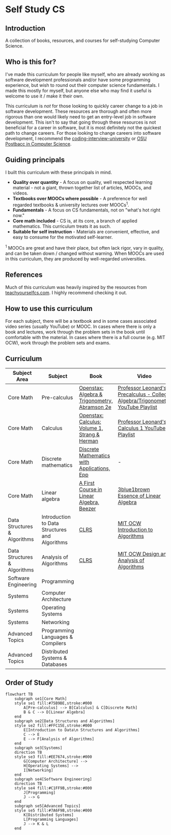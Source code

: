 # Self Study CS

## Introduction

A collection of books, resources, and courses for self-studying Computer Science.

## Who is this for?

I've made this curriculum for people like myself, who are already working as software development professionals and/or have some programming experience, but wish to round out their computer science fundamentals. I made this mostly for myself, but anyone else who may find it useful is welcome to use it / make it their own.

This curriculum is *not* for those looking to quickly career change to a job in software development. These resources are thorough and often more rigorous than one would likely need to get an entry-level job in software development. This isn't to say that going through these resources is not beneficial for a career in software, but it is most definitely not the quickest path to change careers. For those looking to change careers into software development, I recommend the [coding-interview-university](https://github.com/jwasham/coding-interview-university) or [OSU Postbacc in Computer Science](https://eecs.oregonstate.edu/academic/online-cs-postbacc).

## Guiding principals

I built this curriculum with these principals in mind.

+ **Quality over quantity** - A focus on quality, well respected learning material - not a giant, thrown together list of articles, MOOCs, and videos.
+ **Textbooks over MOOCs where possible** - A preference for well regarded textbooks & university lectures over MOOCs<sup>1</sup>.
+ **Fundamentals** - A focus on CS fundamentals, not on "what's hot right now."
+ **Core math included** - CS is, at its core, a branch of applied mathematics.  This curriculum treats it as such.
+ **Suitable for self instruction** - Materials are convenient, effective, and easy to consume for the motivated self-learner.

<sup>1</sup> MOOCs are great and have their place, but often lack rigor, vary in quality, and can be taken down / changed without warning. When MOOCs are used in this curriculum, they are produced by well-regarded universities.

## References

Much of this curriculum was heavily inspired by the resources from [teachyourselfcs.com](https://teachyourselfcs.com/). I highly recommend checking it out.

## How to use this curriculum

For each subject, there will be a textbook and in some cases associated video series (usually YouTube) or MOOC. In cases where there is only a book and lectures, work through the problem sets in the book until comfortable with the material. In cases where there is a full course (e.g. MIT OCW), work through the problem sets and exams.

## Curriculum

| Subject Area | Subject | Book | Video |
| ------------ | ------- | ---- | ----- |
| Core Math | Pre-calculus | [Openstax: Algebra & Trigonometry, Abramson 2e](https://openstax.org/details/books/algebra-and-trigonometry-2e) | [Professor Leonard's Precalculus - College Algebra/Trigonometry YouTube Playlist](https://www.youtube.com/playlist?list=PLDesaqWTN6ESsmwELdrzhcGiRhk5DjwLP) |
| Core Math | Calculus | [Openstax: Calculus: Volume 1, Strang & Herman](https://openstax.org/details/books/calculus-volume-1) | [Professor Leonard's Calculus 1 YouTube Playlist](https://www.youtube.com/watch?v=fYyARMqiaag&list=PLF797E961509B4EB5) |
| Core Math | Discrete mathematics | [Discrete Mathematics with Applications, Epp](https://www.amazon.com/Discrete-Mathematics-Applications-Susanna-Epp/dp/0495391328) | - |
| Core Math | Linear algebra | [A First Course in Linear Algebra, Beezer](http://linear.ups.edu/index.html) | [3blue1brown Essence of Linear Algebra](https://www.3blue1brown.com/topics/linear-algebra) |
| Data Structures & Algorithms | Introduction to Data Structures and Algorithms | [CLRS](https://www.amazon.com/Introduction-Algorithms-3rd-MIT-Press/dp/0262033844) | [MIT OCW Introduction to Algorithms](https://ocw.mit.edu/courses/6-006-introduction-to-algorithms-spring-2020/) |
| Data Structures & Algorithms | Analysis of Algorithms | [CLRS](https://www.amazon.com/Introduction-Algorithms-3rd-MIT-Press/dp/0262033844) | [MIT OCW Design and Analysis of Algorithms](https://ocw.mit.edu/courses/6-046j-design-and-analysis-of-algorithms-spring-2015/) |
| Software Engineering | Programming |
| Systems | Computer Architecture |
| Systems | Operating Systems |
| Systems | Networking |
| Advanced Topics | Programming Languages & Compilers |
| Advanced Topics | Distributed Systems & Databases |

## Order of Study

```mermaid
flowchart TB
    subgraph se1[Core Math]
    style se1 fill:#75B9BE,stroke:#000
        A[Pre-calculus] --> B[Calculus] & C[Discrete Math]
        B & C --> D[Linear Algebra]
    end
    subgraph se2[Data Structures and Algorithms]
    style se2 fill:#FFC15E,stroke:#000
        E[Introduction to Data\n Structures and Algorithms]
        C --> E
        E --> F[Analysis of Algorithms]
    end
    subgraph se3[Systems]
    direction TB
    style se3 fill:#EE7674,stroke:#000
        G[Computer Architecture] -->
        H[Operating Systems] -->
        I[Networking]
    end
    subgraph se4[Software Engineering]
    direction TB
    style se4 fill:#C1FF9B,stroke:#000
        J[Programming]
        J --> G
    end
    subgraph se5[Advanced Topics]
    style se5 fill:#7A6F9B,stroke:#000
        K[Distributed Systems]
        L[Programming Languages]
        J --> K & L
    end
```
